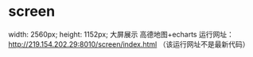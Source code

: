 # screen 
 width: 2560px; height: 1152px; 大屏展示
 高德地图+echarts
 运行网址：http://219.154.202.29:8010/screen/index.html
 （该运行网址不是最新代码）
